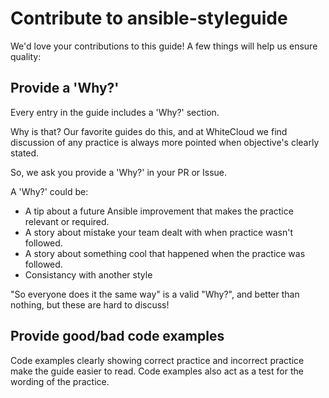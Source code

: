 # Contribute to ansible-styleguide

We'd love your contributions to this guide! A few things will help us ensure quality:

## Provide a 'Why?'

Every entry in the guide includes a 'Why?' section.

Why is that?  Our favorite guides do this, and at WhiteCloud we find discussion of any practice is always more pointed when objective's clearly stated.

So, we ask you provide a 'Why?' in your PR or Issue.

A 'Why?' could be:

- A tip about a future Ansible improvement that makes the practice relevant or required.
- A story about mistake your team dealt with when practice wasn't followed.
- A story about something cool that happened when the practice was followed.
- Consistancy with another style

"So everyone does it the same way" is a valid "Why?", and better than nothing, but these are hard to discuss!

## Provide good/bad code examples

Code examples clearly showing correct practice and incorrect practice make the guide easier to read. Code examples also act as a test for the wording of the practice.
